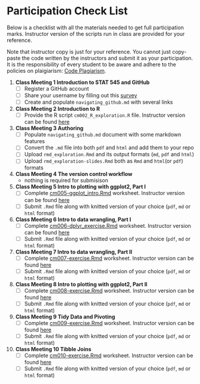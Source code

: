  # Participation Check List
 
Below is a checklist with all the materials needed to get full participation marks. Instructor version of the scripts run in class are provided for your reference.
 
Note that instructor copy is just for your reference. You cannot just copy-paste the code written by the instructors and submit it as your participation. It is the responsibility of every student to be aware and adhere to the policies on plaigiarism: [Code Plagiarism](https://stat545.stat.ubc.ca/policies/). 

1. **Class Meeting 1 Introduction to STAT 545 and GitHub**   
    - [ ] Register a GitHub account
    - [ ] Share your username by filling out this [survey](https://ubc.ca1.qualtrics.com/jfe/form/SV_8jKz3FaT7w5EHfT)
    - [ ] Create and populate ```navigating_github.md``` with several links
2. **Class Meeting 2 Introduction to R**   
    - [ ] Provide the R script ```cm002_R_exploration.R``` file. Instructor version can be found [here](https://github.com/vincenzocoia/STAT545-participation/blob/master/tools/cm002-r_exploration.R)
3. **Class Meeting 3 Authoring**  
   - [ ] Populate ```navigating_github.md``` document with some markdown features
   - [ ] Convert the ```.md``` file into both ```pdf``` and ```html``` and add them to your repo
   - [ ] Upload ```rmd_exploration.Rmd``` and its output formats (```md```, ```pdf``` and ```html```)
   - [ ] Upload ```rmd_exploration-slides.Rmd``` both as ```Rmd``` and ```html```(or ```pdf```) formats
4. **Class Meeting 4 The version control workflow**   
   - nothing is required for submisison 
5. **Class Meeting 5 Intro to plotting with ggplot2, Part I**  
   - [ ] Complete [cm005-ggplot_intro.Rmd](https://raw.githubusercontent.com/STAT545-UBC/Classroom/master/tutorials/cm005-exercise.Rmd) worksheet. Instructor version can be found [here](https://github.com/vincenzocoia/STAT545-participation/blob/master/plotting/cm005-ggplot_intro.Rmd)
   - [ ] Submit ```.Rmd``` file along with knitted version of your choice (```pdf```, ```md``` or ```html``` format)
6. **Class Meeting 6 Intro to data wrangling, Part I** 
   - [ ] Complete [cm006-dplyr_exercise.Rmd](https://raw.githubusercontent.com/STAT545-UBC/Classroom/master/tutorials/cm006-exercise.Rmd) worksheet. Instructor version can be found [here](https://github.com/wvictor14/STAT545-participation/blob/master/cm006-exercise.Rmd)
   - [ ] Submit ```.Rmd``` file along with knitted version of your choice (```pdf```, ```md``` or ```html``` format)
7. **Class Meeting 7 Intro to data wrangling, Part II**
   - [ ] Complete [cm007-exercise.Rmd](https://raw.githubusercontent.com/STAT545-UBC/Classroom/master/tutorials/cm007-exercise.Rmd) worksheet. Instructor version can be found [here](https://github.com/vincenzocoia/STAT545-participation/blob/master/wrangling/cm007-exercise.rmd)
   - [ ] Submit ```.Rmd``` file along with knitted version of your choice (```pdf```, ```md``` or ```html``` format)
8. **Class Meeting 8 Intro to plotting with ggplot2, Part II**  
   - [ ] Complete [cm008-exercise.Rmd](https://raw.githubusercontent.com/STAT545-UBC/Classroom/master/tutorials/cm008-exercise.Rmd) worksheet. Instructor version can be found [here](https://github.com/vincenzocoia/STAT545-participation/blob/master/plotting/cm008-exercise.Rmd)
   - [ ] Submit ```.Rmd``` file along with knitted version of your choice (```pdf```, ```md``` or ```html``` format)
9. **Class Meeting 9 Tidy Data and Pivoting** 
   - [ ] Complete [cm009-exercise.Rmd](https://raw.githubusercontent.com/STAT545-UBC/Classroom/master/tutorials/cm009-exercise.Rmd) worksheet. Instructor version can be found [here](https://github.com/vincenzocoia/STAT545-participation/blob/master/wrangling/cm009-exercise.Rmd)
   - [ ] Submit ```.Rmd``` file along with knitted version of your choice (```pdf```, ```md``` or ```html``` format)
10. **Class Meeting 10 Tibble Joins** 
    - [ ] Complete [cm010-exercise.Rmd](https://raw.githubusercontent.com/STAT545-UBC/Classroom/master/tutorials/cm010-exercise.Rmd) worksheet. Instructor version can be found [here](https://github.com/vincenzocoia/STAT545-participation/blob/master/wrangling/cm010-exercise.Rmd)
    - [ ] Submit ```.Rmd``` file along with knitted version of your choice (```pdf```, ```md``` or ```html``` format)
